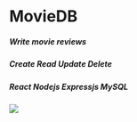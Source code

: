 # MovieDB
##### Write movie reviews
##### Create Read Update Delete
##### React Nodejs Expressjs MySQL

![](https://raw.githubusercontent.com/alkanoidev/MovieReviewsDB/master/Screenshot2021-12-02002921.png)
